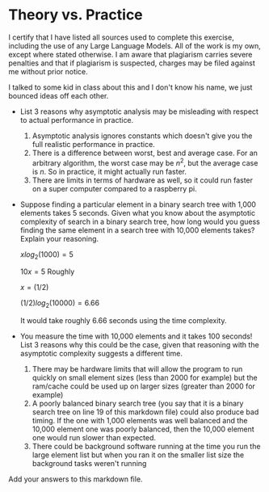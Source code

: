 # Theory vs. Practice
I certify that I have listed all sources used to complete this exercise, including the use of any Large Language Models. All of the work is my own, except where stated otherwise. I am aware that plagiarism carries severe penalties and that if plagiarism is suspected, charges may be filed against me without prior notice.

I talked to some kid in class about this and I don't know his name, we just bounced ideas off each other.

- List 3 reasons why asymptotic analysis may be misleading with respect to
  actual performance in practice.

  1. Asymptotic analysis ignores constants which doesn't give you the full
     realistic performance in practice.
  2. There is a difference between worst, best and average case. For an arbitrary
     algorithm, the worst case may be $n^2$, but the average case is $n$. So in
     practice, it might actually run faster.
  4. There are limits in terms of hardware as well, so it could run faster on
     a super computer compared to a raspberry pi.

- Suppose finding a particular element in a binary search tree with 1,000
  elements takes 5 seconds. Given what you know about the asymptotic complexity
  of search in a binary search tree, how long would you guess finding the same
  element in a search tree with 10,000 elements takes? Explain your reasoning.

  $xlog_2(1000)=5$
  
  $10x=5$ Roughly
  
  $x=(1/2)$
  
  $(1/2)log_2(10000) = 6.66$
  
  It would take roughly 6.66 seconds using the time complexity.

- You measure the time with 10,000 elements and it takes 100 seconds! List 3
  reasons why this could be the case, given that reasoning with the asymptotic
  complexity suggests a different time.

  1. There may be hardware limits that will allow the program to run quickly on
     small element sizes (less than 2000 for example) but the ram/cache could be used up on
     larger sizes (greater than 2000 for example)
  2. A poorly balanced binary search tree (you say that it is a binary search tree on line 19
     of this markdown file) could also produce bad timing. If the one with 1,000 elements
     was well balanced and the 10,000 element one was poorly balanced, then the 10,000
     element one would run slower than expected.
  3. There could be background software running at the time you run the large element
     list but when you ran it on the smaller list size the background tasks weren't running

Add your answers to this markdown file.
